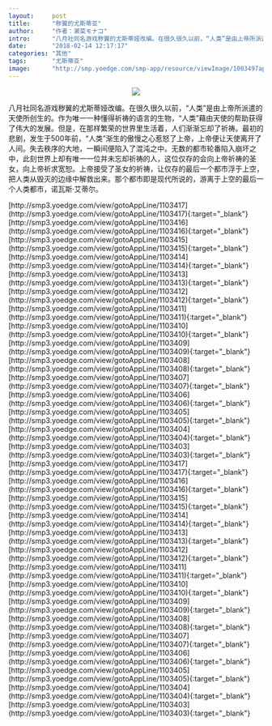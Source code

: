 ```yaml
---
layout:     post
title:      "秽翼的尤斯蒂亚"
author:     "作者：濑菜モナコ"
intro:      "八月社同名游戏秽翼的尤斯蒂娅改编。在很久很久以前，“人类”是由上帝所派遣的天使所创生的。作为唯一一种懂得祈祷的语言的生物，“人类”藉由天使的帮助获得了伟大的发展。但是，在那样繁荣的世界里生活着，人们渐渐忘却了祈祷。最初的悲剧，发生于500年前，“人类”渐生的傲慢之心惹怒了上帝，上帝便让天使离开了人间。失去秩序的大地，一瞬间便陷入了混沌之中。无数的都市轮番陷入崩坏之中，此刻世界上却有唯一一位并未忘却祈祷的人，这位仅存的会向上帝祈祷的圣女，向上帝祈求宽恕。上帝接受了圣女的祈祷，让仅存的最后一个都市浮于上空，把人类从毁灭的边缘中解救出来。那个都市即是现代所说的，游离于上空的最后一个人类都市，诺瓦斯·艾蒂尔。"
date:       "2018-02-14 12:17:17"
categories: "其他"
tags:       "尤斯蒂亚"
image:      "http://smp.yoedge.com/smp-app/resource/viewImage/1003497appline.png"
---
```

<div style="text-align: center">
<p><img src="http://smp.yoedge.com/smp-app/resource/viewImage/1003497appline.png"/></p>
</div>
<p class="post-meta">
<span>八月社同名游戏秽翼的尤斯蒂娅改编。在很久很久以前，“人类”是由上帝所派遣的天使所创生的。作为唯一一种懂得祈祷的语言的生物，“人类”藉由天使的帮助获得了伟大的发展。但是，在那样繁荣的世界里生活着，人们渐渐忘却了祈祷。最初的悲剧，发生于500年前，“人类”渐生的傲慢之心惹怒了上帝，上帝便让天使离开了人间。失去秩序的大地，一瞬间便陷入了混沌之中。无数的都市轮番陷入崩坏之中，此刻世界上却有唯一一位并未忘却祈祷的人，这位仅存的会向上帝祈祷的圣女，向上帝祈求宽恕。上帝接受了圣女的祈祷，让仅存的最后一个都市浮于上空，把人类从毁灭的边缘中解救出来。那个都市即是现代所说的，游离于上空的最后一个人类都市，诺瓦斯·艾蒂尔。</span>
</p>
[http://smp3.yoedge.com/view/gotoAppLine/1103417](http://smp3.yoedge.com/view/gotoAppLine/1103417){:target="_blank"}
[http://smp3.yoedge.com/view/gotoAppLine/1103416](http://smp3.yoedge.com/view/gotoAppLine/1103416){:target="_blank"}
[http://smp3.yoedge.com/view/gotoAppLine/1103415](http://smp3.yoedge.com/view/gotoAppLine/1103415){:target="_blank"}
[http://smp3.yoedge.com/view/gotoAppLine/1103414](http://smp3.yoedge.com/view/gotoAppLine/1103414){:target="_blank"}
[http://smp3.yoedge.com/view/gotoAppLine/1103413](http://smp3.yoedge.com/view/gotoAppLine/1103413){:target="_blank"}
[http://smp3.yoedge.com/view/gotoAppLine/1103412](http://smp3.yoedge.com/view/gotoAppLine/1103412){:target="_blank"}
[http://smp3.yoedge.com/view/gotoAppLine/1103411](http://smp3.yoedge.com/view/gotoAppLine/1103411){:target="_blank"}
[http://smp3.yoedge.com/view/gotoAppLine/1103410](http://smp3.yoedge.com/view/gotoAppLine/1103410){:target="_blank"}
[http://smp3.yoedge.com/view/gotoAppLine/1103409](http://smp3.yoedge.com/view/gotoAppLine/1103409){:target="_blank"}
[http://smp3.yoedge.com/view/gotoAppLine/1103408](http://smp3.yoedge.com/view/gotoAppLine/1103408){:target="_blank"}
[http://smp3.yoedge.com/view/gotoAppLine/1103407](http://smp3.yoedge.com/view/gotoAppLine/1103407){:target="_blank"}
[http://smp3.yoedge.com/view/gotoAppLine/1103406](http://smp3.yoedge.com/view/gotoAppLine/1103406){:target="_blank"}
[http://smp3.yoedge.com/view/gotoAppLine/1103405](http://smp3.yoedge.com/view/gotoAppLine/1103405){:target="_blank"}
[http://smp3.yoedge.com/view/gotoAppLine/1103404](http://smp3.yoedge.com/view/gotoAppLine/1103404){:target="_blank"}
[http://smp3.yoedge.com/view/gotoAppLine/1103403](http://smp3.yoedge.com/view/gotoAppLine/1103403){:target="_blank"}
[http://smp3.yoedge.com/view/gotoAppLine/1103417](http://smp3.yoedge.com/view/gotoAppLine/1103417){:target="_blank"}
[http://smp3.yoedge.com/view/gotoAppLine/1103416](http://smp3.yoedge.com/view/gotoAppLine/1103416){:target="_blank"}
[http://smp3.yoedge.com/view/gotoAppLine/1103415](http://smp3.yoedge.com/view/gotoAppLine/1103415){:target="_blank"}
[http://smp3.yoedge.com/view/gotoAppLine/1103414](http://smp3.yoedge.com/view/gotoAppLine/1103414){:target="_blank"}
[http://smp3.yoedge.com/view/gotoAppLine/1103413](http://smp3.yoedge.com/view/gotoAppLine/1103413){:target="_blank"}
[http://smp3.yoedge.com/view/gotoAppLine/1103412](http://smp3.yoedge.com/view/gotoAppLine/1103412){:target="_blank"}
[http://smp3.yoedge.com/view/gotoAppLine/1103411](http://smp3.yoedge.com/view/gotoAppLine/1103411){:target="_blank"}
[http://smp3.yoedge.com/view/gotoAppLine/1103410](http://smp3.yoedge.com/view/gotoAppLine/1103410){:target="_blank"}
[http://smp3.yoedge.com/view/gotoAppLine/1103409](http://smp3.yoedge.com/view/gotoAppLine/1103409){:target="_blank"}
[http://smp3.yoedge.com/view/gotoAppLine/1103408](http://smp3.yoedge.com/view/gotoAppLine/1103408){:target="_blank"}
[http://smp3.yoedge.com/view/gotoAppLine/1103407](http://smp3.yoedge.com/view/gotoAppLine/1103407){:target="_blank"}
[http://smp3.yoedge.com/view/gotoAppLine/1103406](http://smp3.yoedge.com/view/gotoAppLine/1103406){:target="_blank"}
[http://smp3.yoedge.com/view/gotoAppLine/1103405](http://smp3.yoedge.com/view/gotoAppLine/1103405){:target="_blank"}
[http://smp3.yoedge.com/view/gotoAppLine/1103404](http://smp3.yoedge.com/view/gotoAppLine/1103404){:target="_blank"}
[http://smp3.yoedge.com/view/gotoAppLine/1103403](http://smp3.yoedge.com/view/gotoAppLine/1103403){:target="_blank"}


